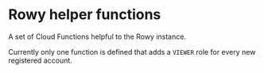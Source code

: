 Rowy helper functions
=====================

A set of Cloud Functions helpful to the Rowy instance.

Currently only one function is defined that adds a `VIEWER` role for every
new registered account.
